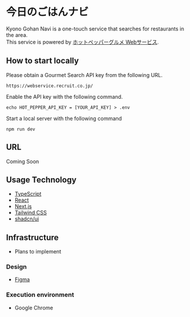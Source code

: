 # 今日のごはんナビ

Kyono Gohan Navi is a one-touch service that searches for restaurants in the area.  
This service is powered by <a href="http://webservice.recruit.co.jp/">ホットペッパーグルメ Webサービス</a>.

## How to start locally

Please obtain a Gourmet Search API key from the following URL.

```https://webservice.recruit.co.jp/```

Enable the API key with the following command.

```echo HOT_PEPPER_API_KEY = [YOUR_API_KEY] > .env```

Start a local server with the following command

```npm run dev```

## URL

Coming Soon

## Usage Technology

- [TypeScript](https://www.typescriptlang.org/)
- [React](https://react.dev/)
- [Next.js](https://nextjs.org/)
- [Tailwind CSS](https://tailwindcss.com/)
- [shadcn/ui](https://ui.shadcn.com)

## Infrastructure

- Plans to implement

### Design

- [Figma](https://www.figma.com/)

### Execution environment

- Google Chrome
